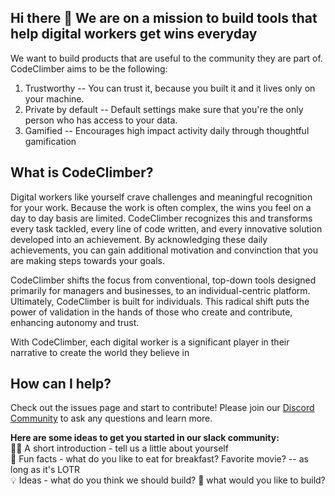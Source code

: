 ## Hi there 👋 We are on a mission to build tools that help digital workers get wins everyday

We want to build products that are useful to the community they are part of. CodeClimber aims to be the following:
1. Trustworthy -- You can trust it, because you built it and it lives only on your machine.
2. Private by default -- Default settings make sure that you're the only person who has access to your data.
3. Gamified -- Encourages high impact activity daily through thoughtful gamification 

## What is CodeClimber?
Digital workers like yourself crave challenges and meaningful recognition for your work. Because the work is often complex, the wins you feel on a day to day basis are limited. CodeClimber recognizes this and transforms every task tackled, every line of code written, and every innovative solution developed into an achievement. By acknowledging these daily achievements, you can gain additional motivation and convinction that you are making steps towards your goals.

CodeClimber shifts the focus from conventional, top-down tools designed primarily for managers and businesses, to an individual-centric platform. Ultimately, CodeClimber is built for individuals. This radical shift puts the power of validation in the hands of those who create and contribute, enhancing autonomy and trust.

With CodeClimber, each digital worker is a significant player in their narrative to create the world they believe in 

## How can I help?
Check out the issues page and start to contribute! Please join our [Discord Community](https://discord.gg/QUWRb7fX) to ask any questions and learn more.


**Here are some ideas to get you started in our slack community:**  
🙋‍♀️ A short introduction - tell us a little about yourself  
🍿 Fun facts - what do you like to eat for breakfast? Favorite movie? -- as long as it's LOTR  
💡 Ideas - what do you think we should build? 🔨 what would you like to build? 

<!--
🌈 Contribution guidelines - how can the community get involved?  
👩‍💻 Useful resources - where can the community find your docs? Is there anything else the community should know?  
🧙 Remember, you can do mighty things with the power of [Markdown](https://docs.github.com/github/writing-on-github/getting-started-with-writing-and-formatting-on-github/basic-writing-and-formatting-syntax)
-->
